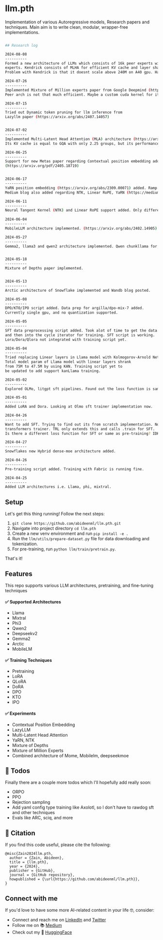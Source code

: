 # llm.pth
Implementation of various Autoregressive models, Research papers and techniques. Main aim is to write clean, modular, wrapper-free implementations.

```bash

## Research log

2024-08-08
----------
Formed a new architecture of LLMs which consists of 16k peer experts with 1024 shared 
experts. Kendrick consists of MLHA for efficient KV cache and layer sharing concept. 
Problem with Kendrick is that it doesnt scale above 240M on A40 gpu. Have to solve that!

2024-07-26
----------
Implemented Mixture of Million experts paper from Google Deepmind (https://web3.arxiv.org/abs/2407.04153). 
Peer arch is not that much efficient. Maybe a custom cuda kernel for it would be better.

2024-07-15
----------
Tried out Dynamic token pruning for llm inference from 
Lazyllm paper (https://arxiv.org/abs/2407.14057)


2024-07-02
----------
Implemented Multi-Latent Head Attention (MLA) architecture (https://arxiv.org/abs/2405.04434). 
Its KV cache is equal to GQA with only 2.25 groups, but its performance is stronger than MHA.

2024-06-25
----------
Support for new Metas paper regarding Contextual position embedding added. 
(https://arxiv.org/pdf/2405.18719)


2024-06-17
----------
YaRN position embedding (https://arxiv.org/abs/2309.00071) added. Ramp function, attention scaling, and interpolation of specific frequenceis aded. 
Medium blog also added regarding NTK, Linear RoPE, YaRN (https://medium.com/@zaiinn440/linear-rope-vs-ntk-vs-yarn-vs-cope-d33587ddfd35).

2024-06-11
----------
Neural Tangent Kernel (NTK) and Linear RoPE support added. Only difference is of change of theta.                             
                            
2024-06-04
----------
MobileLLM architecture implemented. (https://arxiv.org/abs/2402.14905). Swiglu, layer sharing, embedding sharing, GQA used.

2024-05-27
----------
Gemma2, llama3 and qwen2 architecture implemented. Qwen chunkllama for context length added.


2024-05-18
----------
Mixture of Depths paper implemented.


2024-05-13
----------
Arctic architecture of Snowflake implemented and Wandb blog posted.

2024-05-08
----------
DPO/KTO/IPO script added. Data prep for argilla/dpo-mix-7 added. 
Currently single gpu, and no quantization supported.

2024-05-05
----------
SFT data preprocessing script added. Took alot of time to get the data in right format 
and then into the cycle iterator for training. SFT script is working. 
Lora/Dora/Qlora not integrated with training script yet.

2024-05-04
----------
Tried replacing Linear layers in Llama model with Kolmogorov-Arnold Network layers. 
Total model param of Llama model with linear layers shrank 
from 75M to 47.5M by using KAN. Training script yet to 
be updated to add support kanLlama training.

2024-05-02
----------
Explored OLMo, litgpt sft pipelines. Found out the loss function is same, just a little difference in the inputs to CSE. Exploring the data prep for sft different formats as well.

2024-05-01
----------
Added LoRA and Dora. Looking at Olmo sft trainer implementation now.

2024-04-26
----------
Want to add SFT. Trying to find out its from scratch implementation. Nothing found except 
transformers trainer. TRL only extends this and calls .train for SFT. 
Is there a different loss function for SFT or same as pre-training? IDK

2024-04-27
----------
Snowflakes new Hybrid dense-moe architecture added.

2024-04-26
----------
Pre-training script added. Training with Fabric is running fine.

2024-04-25
----------
Added LLM architectures i.e. Llama, phi, mixtral.

```





## Setup


Let's get this thing running! Follow the next steps:

1. `git clone https://github.com/abideenml/llm.pth.git`
2. Navigate into project directory `cd llm.pth`
3. Create a new venv environment and run `pip install -e .`
4. Run the `llm/utils/prepare-dataset.py` file for data downloading and tokenization.
5. For pre-training, run `python llm/train/pretrain.py`.

That's it!<br/>

## Features

This repo supports various LLM architectures, pretraining, and fine-tuning techniques 

#### ✅ Supported Architectures
* Llama
* Mixtral
* Phi3
* Qwen2
* Deepseekv2
* Gemma2
* Arctic
* MobileLM

#### ✅ Training Techniques
* Pretraining
* LoRA
* QLoRA
* DoRA
* DPO
* KTO
* IPO

#### ✅ Experiments
* Contextual Position Embedding
* LazyLLM
* Multi-Latent Head Attention
* YaRN, NTK
* Mixture of Depths
* Mixture of Million Experts
* Combined architecture of Mome, Mobilelm, deepseekmoe

## 🤞 Todos

Finally there are a couple more todos which I'll hopefully add really soon:
* ORPO
* PPO
* Rejection sampling
* Add yaml config type training like Axolotl, so I don't have to rawdog sft and other techniques
* Evals like ARC, sciq, and more


## 🦋 Citation

If you find this code useful, please cite the following:

```
@misc{Zain2024llm.pth,
  author = {Zain, Abideen},
  title = {llm.pth},
  year = {2024},
  publisher = {GitHub},
  journal = {GitHub repository},
  howpublished = {\url{https://github.com/abideenml/llm.pth}},
}
```

## Connect with me

If you'd love to have some more AI-related content in your life :nerd_face:, consider:

* Connect and reach me on [LinkedIn](https://www.linkedin.com/in/zaiinulabideen/) and [Twitter](https://twitter.com/zaynismm)
* Follow me on 📚 [Medium](https://medium.com/@zaiinn440)
* Check out my 🤗 [HuggingFace](https://huggingface.co/abideen)
